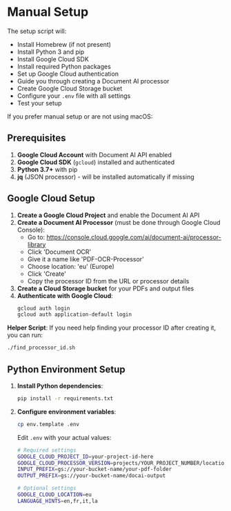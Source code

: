 # Manual Setup

The setup script will:
- Install Homebrew (if not present)
- Install Python 3 and pip
- Install Google Cloud SDK
- Install required Python packages
- Set up Google Cloud authentication
- Guide you through creating a Document AI processor
- Create Google Cloud Storage bucket
- Configure your `.env` file with all settings
- Test your setup

If you prefer manual setup or are not using macOS:

## Prerequisites

1. **Google Cloud Account** with Document AI API enabled
2. **Google Cloud SDK** (`gcloud`) installed and authenticated
3. **Python 3.7+** with pip
4. **jq** (JSON processor) - will be installed automatically if missing

## Google Cloud Setup

1. **Create a Google Cloud Project** and enable the Document AI API
2. **Create a Document AI Processor** (must be done through Google Cloud Console):
   - Go to: https://console.cloud.google.com/ai/document-ai/processor-library
   - Click 'Document OCR'
   - Give it a name like 'PDF-OCR-Processor'
   - Choose location: 'eu' (Europe)
   - Click 'Create'
   - Copy the processor ID from the URL or processor details
3. **Create a Cloud Storage bucket** for your PDFs and output files
4. **Authenticate with Google Cloud**:
   ```bash
   gcloud auth login
   gcloud auth application-default login
   ```

**Helper Script**: If you need help finding your processor ID after creating it, you can run:
```bash
./find_processor_id.sh
```

## Python Environment Setup

1. **Install Python dependencies**:
   ```bash
   pip install -r requirements.txt
   ```

2. **Configure environment variables**:
   ```bash
   cp env.template .env
   ```
   
   Edit `.env` with your actual values:
   ```bash
   # Required settings
   GOOGLE_CLOUD_PROJECT_ID=your-project-id-here
   GOOGLE_CLOUD_PROCESSOR_VERSION=projects/YOUR_PROJECT_NUMBER/locations/eu/processors/YOUR_PROCESSOR_ID/processorVersions/YOUR_VERSION
   INPUT_PREFIX=gs://your-bucket-name/your-pdf-folder
   OUTPUT_PREFIX=gs://your-bucket-name/docai-output
   
   # Optional settings
   GOOGLE_CLOUD_LOCATION=eu
   LANGUAGE_HINTS=en,fr,it,la
   ```